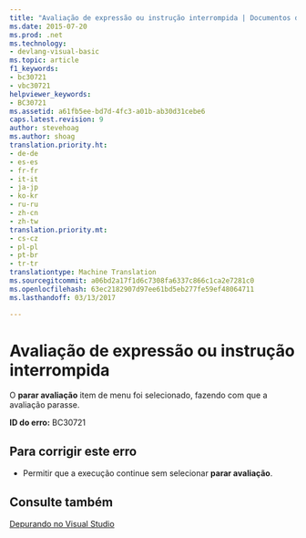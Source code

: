 ```yaml
---
title: "Avaliação de expressão ou instrução interrompida | Documentos do Microsoft"
ms.date: 2015-07-20
ms.prod: .net
ms.technology:
- devlang-visual-basic
ms.topic: article
f1_keywords:
- bc30721
- vbc30721
helpviewer_keywords:
- BC30721
ms.assetid: a61fb5ee-bd7d-4fc3-a01b-ab30d31cebe6
caps.latest.revision: 9
author: stevehoag
ms.author: shoag
translation.priority.ht:
- de-de
- es-es
- fr-fr
- it-it
- ja-jp
- ko-kr
- ru-ru
- zh-cn
- zh-tw
translation.priority.mt:
- cs-cz
- pl-pl
- pt-br
- tr-tr
translationtype: Machine Translation
ms.sourcegitcommit: a06bd2a17f1d6c7308fa6337c866c1ca2e7281c0
ms.openlocfilehash: 63ec2182907d97ee61bd5eb277fe59ef48064711
ms.lasthandoff: 03/13/2017

---
```

# <a name="evaluation-of-expression-or-statement-stopped"></a>Avaliação de expressão ou instrução interrompida
O **parar avaliação** item de menu foi selecionado, fazendo com que a avaliação parasse.  
  
 **ID do erro:** BC30721  
  
## <a name="to-correct-this-error"></a>Para corrigir este erro  
  
-   Permitir que a execução continue sem selecionar **parar avaliação**.  
  
## <a name="see-also"></a>Consulte também  
 [Depurando no Visual Studio](https://docs.microsoft.com/visualstudio/debugger/debugging-in-visual-studio)
